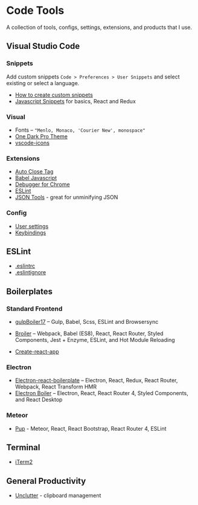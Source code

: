 # Code Tools

A collection of tools, configs, settings, extensions, and products that I use.

## Visual Studio Code

### Snippets

Add custom snippets `Code > Preferences > User Snippets` and select existing or select a language.
- [How to create custom snippets](https://code.visualstudio.com/docs/editor/userdefinedsnippets)
- [Javascript Snippets](https://github.com/mildrenben/code-tools/blob/master/vscode/javascript.json) for basics, React and Redux 

### Visual

- Fonts – `"Menlo, Monaco, 'Courier New', monospace"`
- [One Dark Pro Theme](https://marketplace.visualstudio.com/items?itemName=zhuangtongfa.Material-theme)
- [vscode-icons](https://marketplace.visualstudio.com/items?itemName=robertohuertasm.vscode-icons)

### Extensions

- [Auto Close Tag](https://marketplace.visualstudio.com/items?itemName=formulahendry.auto-close-tag)
- [Babel Javascript](https://marketplace.visualstudio.com/items?itemName=mgmcdermott.vscode-language-babel)
- [Debugger for Chrome](https://marketplace.visualstudio.com/items?itemName=msjsdiag.debugger-for-chrome)
- [ESLint](https://marketplace.visualstudio.com/items?itemName=dbaeumer.vscode-eslint)
- [JSON Tools](https://marketplace.visualstudio.com/items?itemName=eriklynd.json-tools) - great for unminifying JSON

### Config

- [User settings](https://github.com/mildrenben/code-tools/blob/master/vscode/usersettings.json)
- [Keybindings](https://github.com/mildrenben/code-tools/blob/master/vscode/keybindings.json)

## ESLint

- [.eslintrc](https://github.com/mildrenben/code-tools/blob/master/eslint/.eslintrc)
- [.eslintignore](https://github.com/mildrenben/code-tools/blob/master/eslint/.eslintignore)

## Boilerplates

### Standard Frontend
- [gulpBoiler17](https://github.com/mildrenben/gulpBoiler17) – Gulp, Babel, Scss, ESLint and Browsersync
- [Broiler](https://github.com/mildrenben/broiler) – Webpack, Babel (ES8), React, React Router, Styled Components, Jest + Enzyme, ESLint, and Hot Module Reloading

- [Create-react-app](https://github.com/facebook/create-react-app)

### Electron

- [Electron-react-boilerplate](https://github.com/chentsulin/electron-react-boilerplate) – Electron, React, Redux, React Router, Webpack, React Transform HMR
- [Electron Boiler](https://github.com/mildrenben/electron-boiler) – Electron, React, React Router 4, Styled Components, and React Desktop

### Meteor

- [Pup](https://cleverbeagle.com/pup/v1/introduction) - Meteor, React, React Bootstrap, React Router 4, ESLint

## Terminal

- [iTerm2](https://www.iterm2.com/version3.html)

## General Productivity

- [Unclutter](https://unclutterapp.com/) - clipboard management
